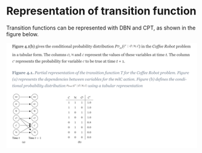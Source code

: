 
# Representation of **transition function**

Transition functions can be represented with DBN and CPT, as shown in the figure below.

![pictures](images/transition-representation.png)
